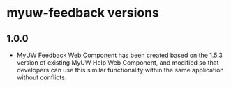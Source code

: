 # myuw-feedback versions

## 1.0.0

* MyUW Feedback Web Component has been created based on the 1.5.3 version of existing MyUW Help Web Component, and modified so that developers can use this similar functionality within the same application without conflicts.

[#20]: https://github.com/myuw-web-components/myuw-help/pull/20
